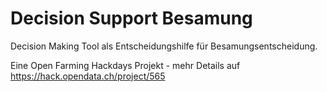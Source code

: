 #  Decision Support Besamung

Decision Making Tool als Entscheidungshilfe für Besamungsentscheidung.

Eine Open Farming Hackdays Projekt - mehr Details auf https://hack.opendata.ch/project/565
